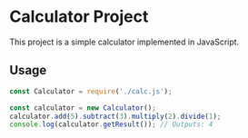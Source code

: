# Calculator Project

This project is a simple calculator implemented in JavaScript.

## Usage

```javascript
const Calculator = require('./calc.js');

const calculator = new Calculator();
calculator.add(5).subtract(3).multiply(2).divide(1);
console.log(calculator.getResult()); // Outputs: 4
